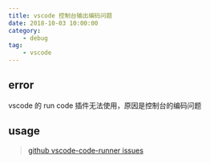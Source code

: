 ```yaml
---
title: vscode 控制台输出编码问题
date: 2018-10-03 10:00:00
category:
    - debug 
tag: 
    - vscode
---
```


## error

vscode 的 run code 插件无法使用，原因是控制台的编码问题

## usage

> [github vscode-code-runner issues](https://github.com/formulahendry/vscode-code-runner/issues/241#issuecomment-400633228)
